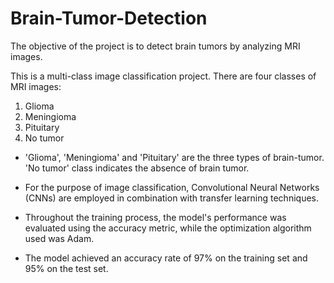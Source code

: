 # Brain-Tumor-Detection
The objective of the project is to detect brain tumors by analyzing MRI images.


This is a multi-class image classification project. There are four classes of MRI images:
1. Glioma
2. Meningioma
3. Pituitary
4. No tumor

- 'Glioma', 'Meningioma' and 'Pituitary' are the three types of brain-tumor. 'No tumor' class indicates the absence of brain tumor. 

- For the purpose of image classification, Convolutional Neural Networks (CNNs) are employed in combination with transfer learning techniques.

- Throughout the training process, the model's performance was evaluated using the accuracy metric, while the optimization algorithm used was Adam.

- The model achieved an accuracy rate of 97% on the training set and 95% on the test set.

